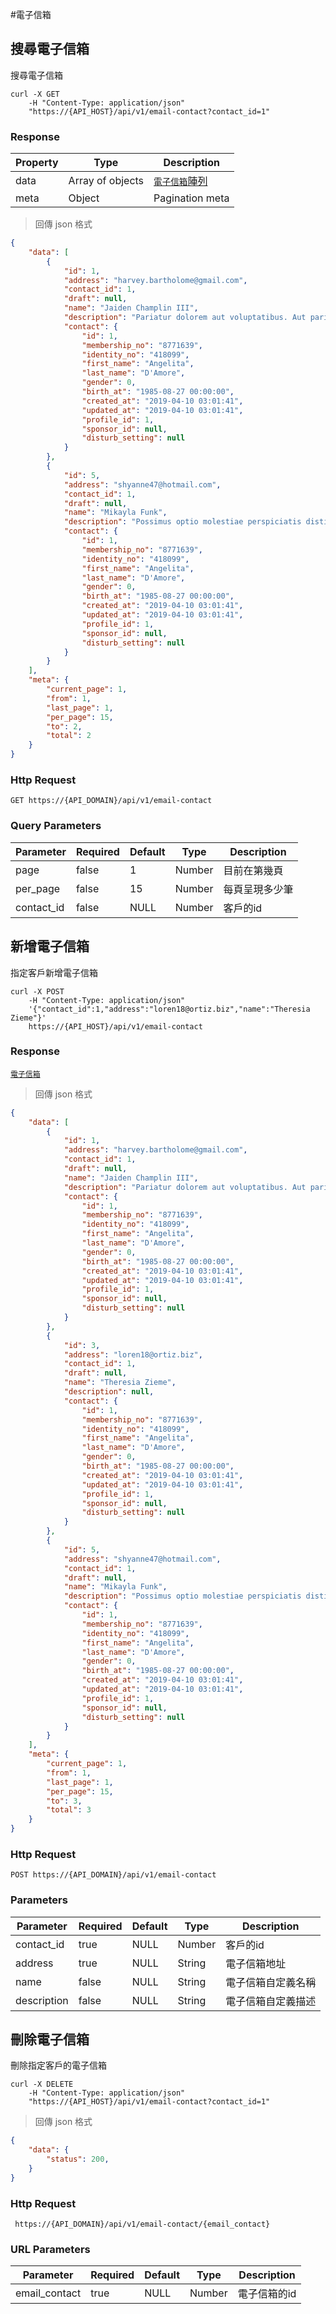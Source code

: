 #電子信箱

## 搜尋電子信箱

搜尋電子信箱

```shell
curl -X GET
    -H "Content-Type: application/json"
    "https://{API_HOST}/api/v1/email-contact?contact_id=1"
```

### Response

Property | Type | Description
-------- | ---- | -----------
data | Array of objects | <a href="#email">`電子信箱`陣列</a>
meta | Object | Pagination meta

> 回傳 json 格式

```json
{
    "data": [
        {
            "id": 1,
            "address": "harvey.bartholome@gmail.com",
            "contact_id": 1,
            "draft": null,
            "name": "Jaiden Champlin III",
            "description": "Pariatur dolorem aut voluptatibus. Aut pariatur voluptatum ratione atque sit. Et inventore quo voluptates animi.",
            "contact": {
                "id": 1,
                "membership_no": "8771639",
                "identity_no": "418099",
                "first_name": "Angelita",
                "last_name": "D'Amore",
                "gender": 0,
                "birth_at": "1985-08-27 00:00:00",
                "created_at": "2019-04-10 03:01:41",
                "updated_at": "2019-04-10 03:01:41",
                "profile_id": 1,
                "sponsor_id": null,
                "disturb_setting": null
            }
        },
        {
            "id": 5,
            "address": "shyanne47@hotmail.com",
            "contact_id": 1,
            "draft": null,
            "name": "Mikayla Funk",
            "description": "Possimus optio molestiae perspiciatis distinctio. Vel incidunt ut unde. Laudantium eaque distinctio officia eum error odit.",
            "contact": {
                "id": 1,
                "membership_no": "8771639",
                "identity_no": "418099",
                "first_name": "Angelita",
                "last_name": "D'Amore",
                "gender": 0,
                "birth_at": "1985-08-27 00:00:00",
                "created_at": "2019-04-10 03:01:41",
                "updated_at": "2019-04-10 03:01:41",
                "profile_id": 1,
                "sponsor_id": null,
                "disturb_setting": null
            }
        }
    ],
    "meta": {
        "current_page": 1,
        "from": 1,
        "last_page": 1,
        "per_page": 15,
        "to": 2,
        "total": 2
    }
}
```

### Http Request
`GET https://{API_DOMAIN}/api/v1/email-contact`

### Query Parameters

Parameter | Required | Default | Type | Description
--------- | -------- | ------- | ---- | -----------
page | false | 1 | Number | 目前在第幾頁
per_page | false | 15 | Number | 每頁呈現多少筆
contact_id | false | NULL | Number | 客戶的id

## 新增電子信箱

指定客戶新增電子信箱

```shell
curl -X POST
    -H "Content-Type: application/json"
    '{"contact_id":1,"address":"loren18@ortiz.biz","name":"Theresia Zieme"}'
    https://{API_HOST}/api/v1/email-contact
```

### Response

<a href="#email">`電子信箱`</a>

> 回傳 json 格式

```json
{
    "data": [
        {
            "id": 1,
            "address": "harvey.bartholome@gmail.com",
            "contact_id": 1,
            "draft": null,
            "name": "Jaiden Champlin III",
            "description": "Pariatur dolorem aut voluptatibus. Aut pariatur voluptatum ratione atque sit. Et inventore quo voluptates animi.",
            "contact": {
                "id": 1,
                "membership_no": "8771639",
                "identity_no": "418099",
                "first_name": "Angelita",
                "last_name": "D'Amore",
                "gender": 0,
                "birth_at": "1985-08-27 00:00:00",
                "created_at": "2019-04-10 03:01:41",
                "updated_at": "2019-04-10 03:01:41",
                "profile_id": 1,
                "sponsor_id": null,
                "disturb_setting": null
            }
        },
        {
            "id": 3,
            "address": "loren18@ortiz.biz",
            "contact_id": 1,
            "draft": null,
            "name": "Theresia Zieme",
            "description": null,
            "contact": {
                "id": 1,
                "membership_no": "8771639",
                "identity_no": "418099",
                "first_name": "Angelita",
                "last_name": "D'Amore",
                "gender": 0,
                "birth_at": "1985-08-27 00:00:00",
                "created_at": "2019-04-10 03:01:41",
                "updated_at": "2019-04-10 03:01:41",
                "profile_id": 1,
                "sponsor_id": null,
                "disturb_setting": null
            }
        },
        {
            "id": 5,
            "address": "shyanne47@hotmail.com",
            "contact_id": 1,
            "draft": null,
            "name": "Mikayla Funk",
            "description": "Possimus optio molestiae perspiciatis distinctio. Vel incidunt ut unde. Laudantium eaque distinctio officia eum error odit.",
            "contact": {
                "id": 1,
                "membership_no": "8771639",
                "identity_no": "418099",
                "first_name": "Angelita",
                "last_name": "D'Amore",
                "gender": 0,
                "birth_at": "1985-08-27 00:00:00",
                "created_at": "2019-04-10 03:01:41",
                "updated_at": "2019-04-10 03:01:41",
                "profile_id": 1,
                "sponsor_id": null,
                "disturb_setting": null
            }
        }
    ],
    "meta": {
        "current_page": 1,
        "from": 1,
        "last_page": 1,
        "per_page": 15,
        "to": 3,
        "total": 3
    }
}
```

### Http Request
`POST https://{API_DOMAIN}/api/v1/email-contact`

### Parameters

Parameter | Required | Default | Type | Description
--------- | -------- | ------- | ---- | -----------
contact_id | true | NULL | Number | 客戶的id
address | true | NULL | String | 電子信箱地址
name | false | NULL | String | 電子信箱自定義名稱
description | false | NULL | String | 電子信箱自定義描述

## 刪除電子信箱

刪除指定客戶的電子信箱

```shell
curl -X DELETE
    -H "Content-Type: application/json"
    "https://{API_HOST}/api/v1/email-contact?contact_id=1"
```

> 回傳 json 格式

```json
{
    "data": {
        "status": 200,
    }
}
```

### Http Request
` https://{API_DOMAIN}/api/v1/email-contact/{email_contact}`

### URL Parameters

Parameter | Required | Default | Type | Description
--------- | -------- | ------- | ---- | -----------
email_contact | true | NULL | Number | 電子信箱的id